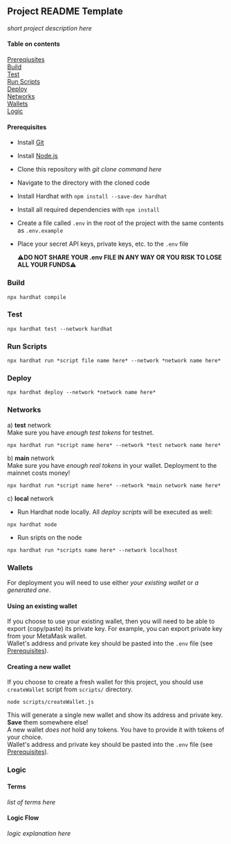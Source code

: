 ## Project README Template

_short project description here_

#### Table on contents

[Prereqiusites](#preqs)  
[Build](#build)   
[Test](#tests)      
[Run Scripts](#run)   
[Deploy](#deploy)  
[Networks](#networks)  
[Wallets](#wallets)    
[Logic](#logic)  

<a name="preqs">

#### Prerequisites

- Install [Git](https://git-scm.com/)
- Install [Node.js](https://nodejs.org/en/download/)
- Clone this repository with _git clone command here_
- Navigate to the directory with the cloned code
- Install Hardhat with `npm install --save-dev hardhat`
- Install all required dependencies with `npm install`
- Create a file called `.env` in the root of the project with the same contents as `.env.example`
- Place your secret API keys, private keys, etc. to the `.env` file

  :warning:**DO NOT SHARE YOUR .env FILE IN ANY WAY OR YOU RISK TO LOSE ALL YOUR FUNDS**:warning:

<a name="build"/> 

### Build

```
npx hardhat compile
```

<a name="tests"/>

### Test

```
npx hardhat test --network hardhat
```

<a name="run"/>

### Run Scripts

```
npx hardhat run *script file name here* --network *network name here*
```

<a name="deploy"/>

### Deploy

```
npx hardhat deploy --network *network name here*
```

<a name="networks"/>

### Networks

а) **test** network  
Make sure you have _enough test tokens_ for testnet.

```
npx hardhat run *script name here* --network *test network name here*
```

b) **main** network  
Make sure you have _enough real tokens_ in your wallet. Deployment to the mainnet costs money!

```
npx hardhat run *script name here* --network *main network name here*
```

c) **local** network
  - Run Hardhat node locally. All *deploy scripts* will be executed as well:
  ```
  npx hardhat node
  ```
  - Run sripts on the node
  ```
  npx hardhat run *scripts name here* --network localhost
  ```

<a name="wallets"/>

### Wallets

For deployment you will need to use either _your existing wallet_ or _a generated one_.

#### Using an existing wallet

If you choose to use your existing wallet, then you will need to be able to export (copy/paste) its private key. For example, you can export private key from your MetaMask wallet.  
Wallet's address and private key should be pasted into the `.env` file (see [Prerequisites](#preqs)).

#### Creating a new wallet

If you choose to create a fresh wallet for this project, you should use `createWallet` script from `scripts/` directory.

```
node scripts/createWallet.js
```

This will generate a single new wallet and show its address and private key. **Save** them somewhere else!  
A new wallet _does not_ hold any tokens. You have to provide it with tokens of your choice.  
Wallet's address and private key should be pasted into the `.env` file (see [Prerequisites](#preqs)).

<a name="logic"/>

### Logic

#### Terms

_list of terms here_

#### Logic Flow

_logic explanation here_
